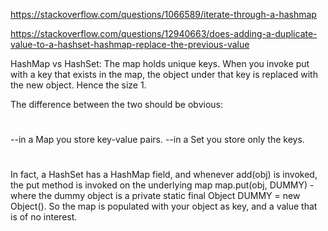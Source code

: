 https://stackoverflow.com/questions/1066589/iterate-through-a-hashmap

https://stackoverflow.com/questions/12940663/does-adding-a-duplicate-value-to-a-hashset-hashmap-replace-the-previous-value

HashMap vs HashSet:
The map holds unique keys. When you invoke put with a key that exists in the map, the object under that key is replaced with the new object. Hence the size 1.

The difference between the two should be obvious:
#
--in a Map you store key-value pairs.
--in a Set you store only the keys.
#
In fact, a HashSet has a HashMap field, and whenever add(obj) is invoked, the put method is invoked on the underlying map map.put(obj, DUMMY) - where the dummy object is a private static final Object DUMMY = new Object(). So the map is populated with your object as key, and a value that is of no interest.
